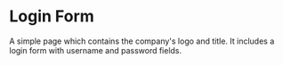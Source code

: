 # Login Form

A simple page which contains the company's logo and title. It includes a login form with username and password fields.
